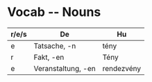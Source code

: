 # Vocab -- Nouns

|r/e/s|De|Hu|
|-----|-----|-----|
|e|Tatsache, -n|tény|
|r|Fakt, -en|Tény|
|e|Veranstaltung, -en|rendezvény|
